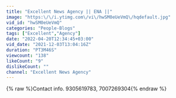 ```yaml
---
title: "Excellent News Agency || ENA ||"
image: "https:\/\/i.ytimg.com\/vi\/hwSM0eUeVmQ\/hqdefault.jpg"
vid_id: "hwSM0eUeVmQ"
categories: "People-Blogs"
tags: ["Excellent","Agency"]
date: "2022-04-20T12:34:45+03:00"
vid_date: "2021-12-03T13:04:16Z"
duration: "PT3M46S"
viewcount: "138"
likeCount: "9"
dislikeCount: ""
channel: "Excellent News Agency"
---
```

{% raw %}Contact info. 9305619783, 7007269304{% endraw %}
